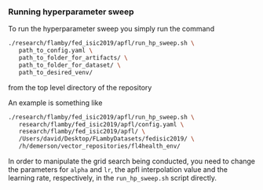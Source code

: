### Running hyperparameter sweep

To run the hyperparameter sweep you simply run the command

```bash
./research/flamby/fed_isic2019/apfl/run_hp_sweep.sh \
   path_to_config.yaml \
   path_to_folder_for_artifacts/ \
   path_to_folder_for_dataset/ \
   path_to_desired_venv/
```

from the top level directory of the repository

An example is something like
``` bash
./research/flamby/fed_isic2019/apfl/run_hp_sweep.sh \
   research/flamby/fed_isic2019/apfl/config.yaml \
   research/flamby/fed_isic2019/apfl/ \
   /Users/david/Desktop/FLambyDatasets/fedisic2019/ \
   /h/demerson/vector_repositories/fl4health_env/
```

In order to manipulate the grid search being conducted, you need to change the parameters for `alpha` and `lr`, the apfl interpolation value and the learning rate, respectively, in the `run_hp_sweep.sh` script directly.
